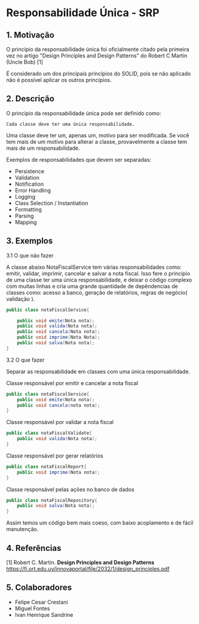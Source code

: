# Responsabilidade Única - SRP

## 1. Motivação

O princípio da responsabilidade única foi oficialmente citado pela primeira vez no artigo "Design Principles and Design Patterns" do Robert C Martin (Uncle Bob) [1]

É considerado um dos principais princípios do SOLID, pois se não aplicado não é possível aplicar os outros princípios.

## 2. Descrição

O princípio da responsabilidade única pode ser definido como:

```
Cada classe deve ter uma única responsabilidade.
```

Uma classe deve ter um, apenas um, motivo para ser modificada. 
Se você tem mais de um motivo para alterar a classe, provavelmente a classe tem mais de um responsabilidade.

Exemplos de responsabilidades que devem ser separadas:
- Persistence
- Validation
- Notification
- Error Handling
- Logging
- Class Selection / Instantiation
- Formatting
- Parsing
- Mapping

## 3. Exemplos

3.1 O que não fazer

A classe abaixo NotaFiscalService tem várias responsabilidades como: emitir, validar, imprimir, cancelar e salvar a nota fiscal. Isso fere o princípio de uma classe ter uma única responsabilidade, e deixar o código complexo com muitas linhas e cria uma grande quantidade de depêndencias de classes como: acesso a banco, geração de relatórios, regras de negócio( validação ).

```Java
public class notaFiscalService{

    public void emite(Nota nota);
    public void valida(Nota nota);
    public void cancela(Nota nota);
    public void imprime(Nota Nota);
    public void salva(Nota nota);
} 
```
3.2 O que fazer

Separar as responsabilidade em classes com uma única responsabilidade.

Classe responsável por emitir e cancelar a nota fiscal
```Java
public class notaFiscalService{
    public void emite(Nota nota);
    public void cancela(nota nota);
}
```
Classe responsável por validar a nota fiscal
```Java
public class notaFiscalValidate{
    public void valida(Nota nota);
}
```

Classe responsável por gerar relatórios
```Java
public class notaFiscalReport{
    public void imprime(Nota nota);
}
```

Classe responsável pelas ações no banco de dados 
```Java
public class notaFiscalRepository{
    public void salva(Nota nota);
}
```
Assim temos um código bem mais coeso, com baixo acoplamento e de fácil manutenção.

## 4. Referências

[1] Robert C. Martin. <b>Design Principles and Design Patterns</b> \
https://fi.ort.edu.uy/innovaportal/file/2032/1/design_principles.pdf


## 5. Colaboradores

- Felipe Cesar Crestani
- Miguel Fontes
- Ivan Henrique Sandrine

